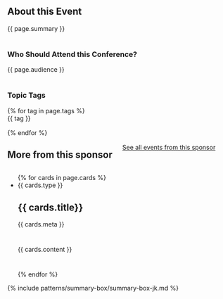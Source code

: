 <style>
  p{
    margin-bottom: 40px;
  }
</style>

<h2>About this Event</h2>
<p>{{ page.summary }}</p>

<h3>Who Should Attend this Conference?</h3>
<p>{{ page.audience }}</p>

<div class="tag-group">
<h3>Topic Tags</h3>
{% for tag in page.tags %}
<div class="usa-tag" style="margin-bottom:1rem;"> {{ tag }} </div>
{% endfor %}
</div>
<div class="events-related">
  <div class="more-from-sponsor" style="display: grid; grid-template-columns: auto auto;">
    <h2>More from this sponsor</h2>
    <div class="more-link" style="margin-top: 1rem;"><a href="#" style="margin-right: 0.5rem;">See all events from this sponsor</a><i class="fa-kit fa-navigate-next"></i></div>
  </div>


<ul class="usa-card-group">
{% for cards in page.cards %}
  <li class="usa-card tablet:grid-col-5">
    <div class="usa-card__container event-card card-default" style="margin-left: 0;">
    <span class="event_format"><i class="{{ cards.icon }}"></i> {{ cards.type }}</span>
      <div class="usa-card__header">
        <h2 class="usa-card__heading"> {{ cards.title}}
        </h2>
      </div>
      <div class="usa-card__body">
        <p>
          {{ cards.meta }}
        </p>
      </div>
      <div class="usa-card__footer">
        <p class="sponsor">{{ cards.content }}</p>
      </div>
    </div>
  </li>
  {% endfor %}
</ul>


</div>


{% include patterns/summary-box/summary-box-jk.md %} 
